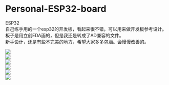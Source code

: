 # Personal-ESP32-board
ESP32  
自己练手用的一个esp32的开发板，看起来很不错，可以用来做开发板参考设计。板子是用立创EDA画的，但是我还是转成了AD兼容的文件。  
新手设计，还是有些不完美的地方，希望大家多多包涵。会慢慢改善的。  


![](./image/1.png)  
![](./image/2.png)  
![](./image/3.png)  
![](./image/6.png)  
![](./image/4.jpg)  
![](./image/5.jpg)  